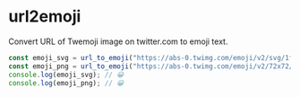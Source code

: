 # url2emoji

Convert URL of Twemoji image on twitter.com to emoji text.

```typescript
const emoji_svg = url_to_emoji("https://abs-0.twimg.com/emoji/v2/svg/1f600.svg");
const emoji_png = url_to_emoji("https://abs-0.twimg.com/emoji/v2/72x72/1f600.png");
console.log(emoji_svg); // 😀
console.log(emoji_png); // 😀
```
